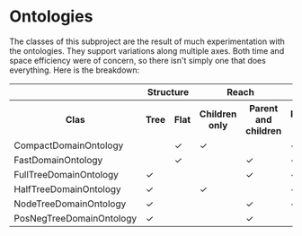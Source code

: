 # Ontologies

The classes of this subproject are the result of much experimentation with the ontologies.  They support variations along multiple axes.  Both time and space efficiency were of concern, so there isn't simply one that does everything.  Here is the breakdown:

<table>
  <tr>
    <th>&nbsp;</th>
    <th colspan="2">Structure</th>
    <th colspan="2">Reach</th>
    <th colspan="2">Examples</th>
    <th colspan="3">Format</th>
  </tr>
  <tr>
    <th>Clas</th>
    <th>Tree</th>
    <th>Flat</th>
    <th>Children only</th>
    <th>Parent and children</th>
    <th>Positive only</th>
    <th>Positive and negative</th>
    <th>Fmt1</th>
    <th>Fmt2</th>
    <th>Compressed</th>
  </tr>
  <tr>
    <td>CompactDomainOntology</td>
    <td>&nbsp;</td>
    <td>✓</td>
    <td>✓</td>
    <td>&nbsp;</td>
    <td>✓</td>
    <td>&nbsp;</td>
    <td>&nbsp;</td>
    <td>&nbsp;</td>
    <td>✓</td>
  </tr>
  <tr>
    <td>FastDomainOntology</td>
    <td>&nbsp;</td>
    <td>✓</td>
    <td>&nbsp;</td>
    <td>✓</td>
    <td>✓</td>
    <td>&nbsp;</td>
    <td>&nbsp;</td>
    <td>&nbsp;</td>
    <td>✓</td>
  </tr>
  <tr>
    <td>FullTreeDomainOntology</td>
    <td>✓</td>
    <td>&nbsp;</td>
    <td>&nbsp;</td>
    <td>✓</td>
    <td>✓</td>
    <td>&nbsp;</td>
    <td>✓</td>
    <td>&nbsp;</td>
    <td>&nbsp;</td>
  </tr>
  <tr>
    <td>HalfTreeDomainOntology</td>
    <td>✓</td>
    <td>&nbsp;</td>
    <td>✓</td>
    <td>&nbsp;</td>
    <td>✓</td>
    <td>&nbsp;</td>
    <td>✓</td>
    <td>&nbsp;</td>
    <td>&nbsp;</td>
  </tr>
  <tr>
    <td>NodeTreeDomainOntology</td>
    <td>✓</td>
    <td>&nbsp;</td>
    <td>&nbsp;</td>
    <td>✓</td>
    <td>✓</td>
    <td>&nbsp;</td>
    <td>&nbsp;</td>
    <td>✓</td>
    <td>&nbsp;</td>
  </tr>
  <tr>
    <td>PosNegTreeDomainOntology</td>
    <td>✓</td>
    <td>&nbsp;</td>
    <td>&nbsp;</td>
    <td>✓</td>
    <td>&nbsp;</td>
    <td>✓</td>
    <td>✓</td>
    <td>&nbsp;</td>
    <td>&nbsp;</td>
  </tr>
</table>
